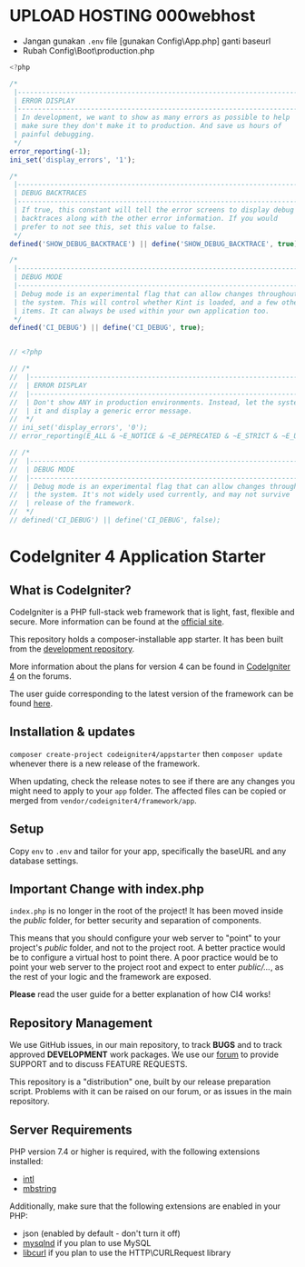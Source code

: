 # UPLOAD HOSTING 000webhost
- Jangan gunakan `.env` file [gunakan Config\App.php] ganti baseurl
- Rubah Config\Boot\production.php
```javascript
<?php

/*
 |--------------------------------------------------------------------------
 | ERROR DISPLAY
 |--------------------------------------------------------------------------
 | In development, we want to show as many errors as possible to help
 | make sure they don't make it to production. And save us hours of
 | painful debugging.
 */
error_reporting(-1);
ini_set('display_errors', '1');

/*
 |--------------------------------------------------------------------------
 | DEBUG BACKTRACES
 |--------------------------------------------------------------------------
 | If true, this constant will tell the error screens to display debug
 | backtraces along with the other error information. If you would
 | prefer to not see this, set this value to false.
 */
defined('SHOW_DEBUG_BACKTRACE') || define('SHOW_DEBUG_BACKTRACE', true);

/*
 |--------------------------------------------------------------------------
 | DEBUG MODE
 |--------------------------------------------------------------------------
 | Debug mode is an experimental flag that can allow changes throughout
 | the system. This will control whether Kint is loaded, and a few other
 | items. It can always be used within your own application too.
 */
defined('CI_DEBUG') || define('CI_DEBUG', true);


// <?php

// /*
//  |--------------------------------------------------------------------------
//  | ERROR DISPLAY
//  |--------------------------------------------------------------------------
//  | Don't show ANY in production environments. Instead, let the system catch
//  | it and display a generic error message.
//  */
// ini_set('display_errors', '0');
// error_reporting(E_ALL & ~E_NOTICE & ~E_DEPRECATED & ~E_STRICT & ~E_USER_NOTICE & ~E_USER_DEPRECATED);

// /*
//  |--------------------------------------------------------------------------
//  | DEBUG MODE
//  |--------------------------------------------------------------------------
//  | Debug mode is an experimental flag that can allow changes throughout
//  | the system. It's not widely used currently, and may not survive
//  | release of the framework.
//  */
// defined('CI_DEBUG') || define('CI_DEBUG', false);
```

# CodeIgniter 4 Application Starter

## What is CodeIgniter?

CodeIgniter is a PHP full-stack web framework that is light, fast, flexible and secure.
More information can be found at the [official site](https://codeigniter.com).

This repository holds a composer-installable app starter.
It has been built from the
[development repository](https://github.com/codeigniter4/CodeIgniter4).

More information about the plans for version 4 can be found in [CodeIgniter 4](https://forum.codeigniter.com/forumdisplay.php?fid=28) on the forums.

The user guide corresponding to the latest version of the framework can be found
[here](https://codeigniter4.github.io/userguide/).

## Installation & updates

`composer create-project codeigniter4/appstarter` then `composer update` whenever
there is a new release of the framework.

When updating, check the release notes to see if there are any changes you might need to apply
to your `app` folder. The affected files can be copied or merged from
`vendor/codeigniter4/framework/app`.

## Setup

Copy `env` to `.env` and tailor for your app, specifically the baseURL
and any database settings.

## Important Change with index.php

`index.php` is no longer in the root of the project! It has been moved inside the *public* folder,
for better security and separation of components.

This means that you should configure your web server to "point" to your project's *public* folder, and
not to the project root. A better practice would be to configure a virtual host to point there. A poor practice would be to point your web server to the project root and expect to enter *public/...*, as the rest of your logic and the
framework are exposed.

**Please** read the user guide for a better explanation of how CI4 works!

## Repository Management

We use GitHub issues, in our main repository, to track **BUGS** and to track approved **DEVELOPMENT** work packages.
We use our [forum](http://forum.codeigniter.com) to provide SUPPORT and to discuss
FEATURE REQUESTS.

This repository is a "distribution" one, built by our release preparation script.
Problems with it can be raised on our forum, or as issues in the main repository.

## Server Requirements

PHP version 7.4 or higher is required, with the following extensions installed:

- [intl](http://php.net/manual/en/intl.requirements.php)
- [mbstring](http://php.net/manual/en/mbstring.installation.php)

Additionally, make sure that the following extensions are enabled in your PHP:

- json (enabled by default - don't turn it off)
- [mysqlnd](http://php.net/manual/en/mysqlnd.install.php) if you plan to use MySQL
- [libcurl](http://php.net/manual/en/curl.requirements.php) if you plan to use the HTTP\CURLRequest library
